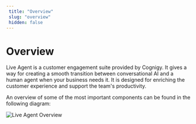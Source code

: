 ```yaml
---
 title: "Overview" 
 slug: "overview" 
 hidden: false 
---
```

# Overview

Live Agent is a customer engagement suite provided by Cognigy. It gives a way for creating a smooth transition between conversational AI and a human agent when your business needs it. It is designed for enriching the customer experience and support the team's productivity.

An overview of some of the most important components can be found in the following diagram:

<img src="{{config.site_url}}assets/img/LA-overview.svg" alt="Live Agent Overview">
